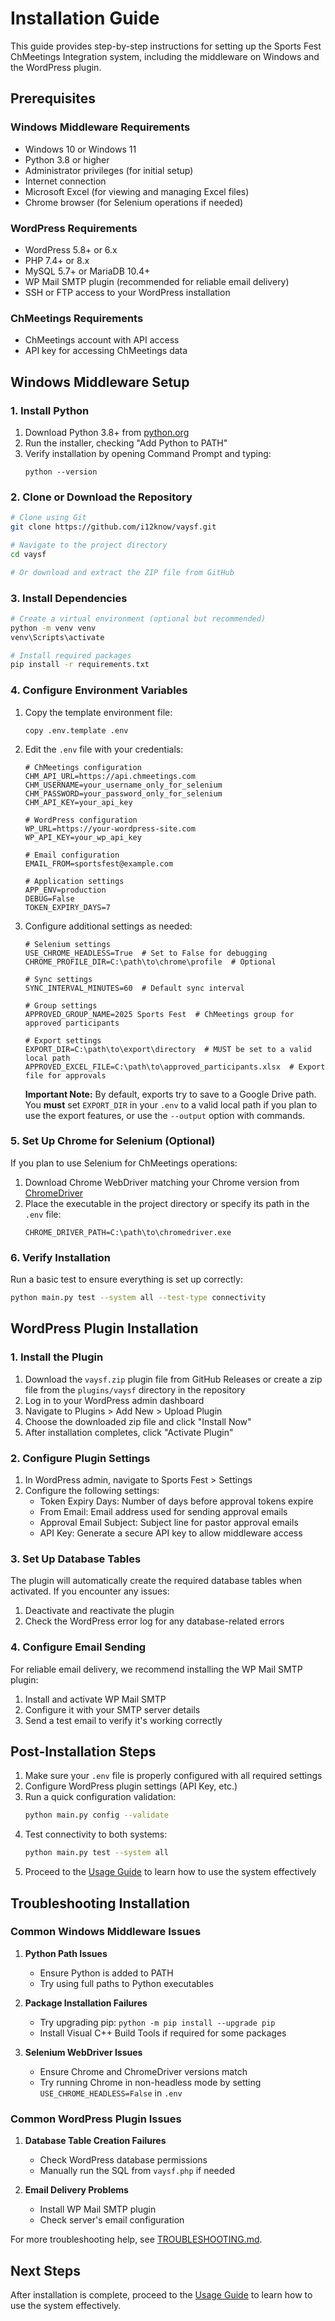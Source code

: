 # Installation Guide

This guide provides step-by-step instructions for setting up the Sports Fest ChMeetings Integration system, including the middleware on Windows and the WordPress plugin.

## Prerequisites

### Windows Middleware Requirements

- Windows 10 or Windows 11
- Python 3.8 or higher
- Administrator privileges (for initial setup)
- Internet connection
- Microsoft Excel (for viewing and managing Excel files)
- Chrome browser (for Selenium operations if needed)

### WordPress Requirements

- WordPress 5.8+ or 6.x
- PHP 7.4+ or 8.x
- MySQL 5.7+ or MariaDB 10.4+
- WP Mail SMTP plugin (recommended for reliable email delivery)
- SSH or FTP access to your WordPress installation

### ChMeetings Requirements

- ChMeetings account with API access
- API key for accessing ChMeetings data

## Windows Middleware Setup

### 1. Install Python

1. Download Python 3.8+ from [python.org](https://www.python.org/downloads/windows/)
2. Run the installer, checking "Add Python to PATH"
3. Verify installation by opening Command Prompt and typing:
   ```
   python --version
   ```

### 2. Clone or Download the Repository

```bash
# Clone using Git
git clone https://github.com/i12know/vaysf.git

# Navigate to the project directory
cd vaysf

# Or download and extract the ZIP file from GitHub
```

### 3. Install Dependencies

```bash
# Create a virtual environment (optional but recommended)
python -m venv venv
venv\Scripts\activate

# Install required packages
pip install -r requirements.txt
```

### 4. Configure Environment Variables

1. Copy the template environment file:
   ```
   copy .env.template .env
   ```

2. Edit the `.env` file with your credentials:
   ```
   # ChMeetings configuration
   CHM_API_URL=https://api.chmeetings.com
   CHM_USERNAME=your_username_only_for_selenium
   CHM_PASSWORD=your_password_only_for_selenium
   CHM_API_KEY=your_api_key

   # WordPress configuration
   WP_URL=https://your-wordpress-site.com
   WP_API_KEY=your_wp_api_key

   # Email configuration
   EMAIL_FROM=sportsfest@example.com

   # Application settings
   APP_ENV=production
   DEBUG=False
   TOKEN_EXPIRY_DAYS=7
   ```

3. Configure additional settings as needed:
   ```
   # Selenium settings
   USE_CHROME_HEADLESS=True  # Set to False for debugging
   CHROME_PROFILE_DIR=C:\path\to\chrome\profile  # Optional

   # Sync settings
   SYNC_INTERVAL_MINUTES=60  # Default sync interval

   # Group settings
   APPROVED_GROUP_NAME=2025 Sports Fest  # ChMeetings group for approved participants
   
   # Export settings
   EXPORT_DIR=C:\path\to\export\directory  # MUST be set to a valid local path
   APPROVED_EXCEL_FILE=C:\path\to\approved_participants.xlsx  # Export file for approvals
   ```

   **Important Note:** By default, exports try to save to a Google Drive path. You **must** set `EXPORT_DIR` in your `.env` to a valid local path if you plan to use the export features, or use the `--output` option with commands.

### 5. Set Up Chrome for Selenium (Optional)

If you plan to use Selenium for ChMeetings operations:

1. Download Chrome WebDriver matching your Chrome version from [ChromeDriver](https://sites.google.com/chromium.org/driver/)
2. Place the executable in the project directory or specify its path in the `.env` file:
   ```
   CHROME_DRIVER_PATH=C:\path\to\chromedriver.exe
   ```

### 6. Verify Installation

Run a basic test to ensure everything is set up correctly:

```bash
python main.py test --system all --test-type connectivity
```

## WordPress Plugin Installation

### 1. Install the Plugin

1. Download the `vaysf.zip` plugin file from GitHub Releases or create a zip file from the `plugins/vaysf` directory in the repository
2. Log in to your WordPress admin dashboard
3. Navigate to Plugins > Add New > Upload Plugin
4. Choose the downloaded zip file and click "Install Now"
5. After installation completes, click "Activate Plugin"

### 2. Configure Plugin Settings

1. In WordPress admin, navigate to Sports Fest > Settings
2. Configure the following settings:
   - Token Expiry Days: Number of days before approval tokens expire
   - From Email: Email address used for sending approval emails
   - Approval Email Subject: Subject line for pastor approval emails
   - API Key: Generate a secure API key to allow middleware access

### 3. Set Up Database Tables

The plugin will automatically create the required database tables when activated. If you encounter any issues:

1. Deactivate and reactivate the plugin
2. Check the WordPress error log for any database-related errors

### 4. Configure Email Sending

For reliable email delivery, we recommend installing the WP Mail SMTP plugin:

1. Install and activate WP Mail SMTP
2. Configure it with your SMTP server details
3. Send a test email to verify it's working correctly

## Post-Installation Steps

1. Make sure your `.env` file is properly configured with all required settings
2. Configure WordPress plugin settings (API Key, etc.)
3. Run a quick configuration validation:
   ```bash
   python main.py config --validate
   ```
4. Test connectivity to both systems:
   ```bash
   python main.py test --system all
   ```
5. Proceed to the [Usage Guide](USAGE.md) to learn how to use the system effectively

## Troubleshooting Installation

### Common Windows Middleware Issues

1. **Python Path Issues**
   - Ensure Python is added to PATH
   - Try using full paths to Python executables

2. **Package Installation Failures**
   - Try upgrading pip: `python -m pip install --upgrade pip`
   - Install Visual C++ Build Tools if required for some packages

3. **Selenium WebDriver Issues**
   - Ensure Chrome and ChromeDriver versions match
   - Try running Chrome in non-headless mode by setting `USE_CHROME_HEADLESS=False` in `.env`

### Common WordPress Plugin Issues

1. **Database Table Creation Failures**
   - Check WordPress database permissions
   - Manually run the SQL from `vaysf.php` if needed

2. **Email Delivery Problems**
   - Install WP Mail SMTP plugin
   - Check server's email configuration

For more troubleshooting help, see [TROUBLESHOOTING.md](TROUBLESHOOTING.md).

## Next Steps

After installation is complete, proceed to the [Usage Guide](USAGE.md) to learn how to use the system effectively.